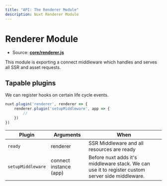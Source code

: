 ```yaml
---
title: "API: The Renderer Module"
description: Nuxt Renderer Module
---
```


# Renderer Module

- Source: **[core/renderer.js](https://github.com/nuxt/nuxt.js/blob/dev/lib/core/renderer.js)**

This module is exporting a connect middleware which handles and serves all SSR and asset requests.

## Tapable plugins

We can register hooks on certain life cycle events.

```js
nuxt.plugin('renderer', renderer => {
    renderer.plugin('setupMiddleware', app => {
        // 
    })
})
```

Plugin               | Arguments                 | When
---------------------|---------------------------|--------------------------------------------------------------------------------
`ready`              | renderer                  | SSR Middleware and all resources are ready
`setupMiddleware`    | connect instance (app)    | Before nuxt adds it's middleware stack. We can use it to register custom server side middleware.
